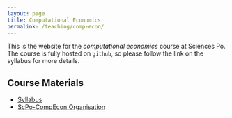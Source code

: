 ```yaml
---
layout: page
title: Computational Economics
permalink: /teaching/comp-econ/
---
```


This is the website for the *computational economics* course at Sciences Po. The course is fully hosted on `github`, so please follow the link on the syllabus for more details.


## Course Materials

* [Syllabus](https://github.com/ScPo-CompEcon/Syllabus)
* [ScPo-CompEcon Organisation](https://github.com/ScPo-CompEcon)




